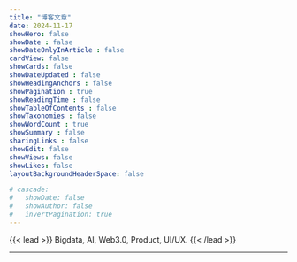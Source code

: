 ```yaml
---
title: "博客文章"
date: 2024-11-17
showHero: false
showDate : false
showDateOnlyInArticle : false
cardView: false
showCards: false
showDateUpdated : false
showHeadingAnchors : false
showPagination : true
showReadingTime : false
showTableOfContents : false
showTaxonomies : false 
showWordCount : true
showSummary : false
sharingLinks : false
showEdit: false
showViews: false
showLikes: false
layoutBackgroundHeaderSpace: false

# cascade:
#   showDate: false
#   showAuthor: false
#   invertPagination: true
---
```


{{< lead >}}
Bigdata, AI, Web3.0, Product, UI/UX.
{{< /lead >}}

---
